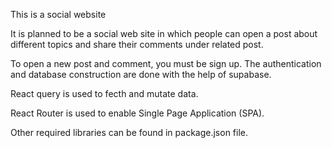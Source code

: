 This is a social website

It is planned to be a social web site in which people can open a post about different topics and share their comments under related post. 

To open a new post and comment, you must be sign up. The authentication and database construction are done with the help of supabase.

React query is used to fecth and mutate data. 

React Router is used to enable Single Page Application (SPA). 

Other required libraries can be found in package.json file.
